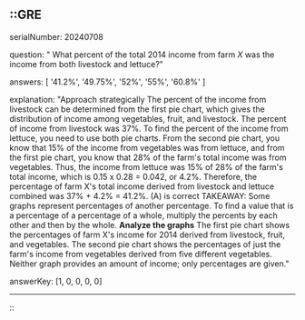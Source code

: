 ::GRE
---

serialNumber: 20240708

question: " What percent of the total 2014 income from farm <i>X</i> was the income from both livestock and lettuce?"

answers: [
  '41.2%',
  '49.75%',
  '52%',
  '55%',
  '60.8%'
]

explanation: "Approach strategically The percent of the income from livestock can be determined from the first pie chart, which gives the distribution of income among vegetables, fruit, and livestock. The percent of income from livestock was 37%. To find the percent of the income from lettuce, you need to use both pie charts. From the second pie chart, you know that 15% of the income from vegetables was from lettuce, and from the first pie chart, you know that 28% of the farm's total income was from vegetables. Thus, the income from lettuce was 15% of 28% of the farm's total income, which is 0.15 x 0.28 = 0.042, or 4.2%. Therefore, the percentage of farm X's total income derived from livestock and lettuce combined was 37% + 4.2% = 41.2%. (A) is correct TAKEAWAY: Some graphs represent percentages of another percentage. To find a value that is a percentage of a percentage of a whole, multiply the percents by each other and then by the whole. <strong>Analyze the graphs</strong> The first pie chart shows the percentages of farm X's income for 2014 derived from livestock, fruit, and vegetables. The second pie chart shows the percentages of just the farm's income from vegetables derived from five different vegetables. Neither graph provides an amount of income; only percentages are given."

answerKey: [1, 0, 0, 0, 0]

---
::